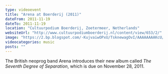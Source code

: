 ```yaml
---
type: videoevent
title: "Arena at Boerderij (2011)"
dateFrom: 2011-11-19
dateTo: 2011-11-19
location: "Cultuurpodium Boerderij, Zoetermeer, Netherlands"
websiteUrl: "http://www.cultuurpodiumboerderij.nl/content/view/653/2/"
image: "https://2.bp.blogspot.com/-KujvaiwOPxU/TsknewagOvI/AAAAAAAAKcU/exxbJb9hpXM/s1600/dsc07561.picasaweb.jpg"
videocategories: music
posts: ""
---
```


The British neoprog band Arena introduces their new album called <i>The Seventh Degree of Separation</i>, which is due on November 28, 2011.
